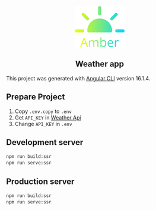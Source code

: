 <div align="center">
    <img src="src/assets/logo.header.png" />
    <h2>Weather app</h2>

</div>

This project was generated with [Angular CLI](https://github.com/angular/angular-cli) version 16.1.4.


## Prepare Project
1. Copy `.env.copy` to `.env`
2. Get `API_KEY` in [Weather Api](https://www.weatherapi.com/)
3. Change `API_KEY` in `.env`

## Development server
```bash
npm run build:ssr
npm run serve:ssr
```


## Production server
```bash
npm run build:ssr
npm run serve:ssr
```
